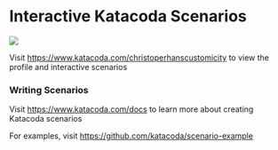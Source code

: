 # Interactive Katacoda Scenarios

[![](http://shields.katacoda.com/katacoda/christoperhanscustomicity/count.svg)](https://www.katacoda.com/christoperhanscustomicity "Get your profile on Katacoda.com")

Visit https://www.katacoda.com/christoperhanscustomicity to view the profile and interactive scenarios

### Writing Scenarios
Visit https://www.katacoda.com/docs to learn more about creating Katacoda scenarios

For examples, visit https://github.com/katacoda/scenario-example
